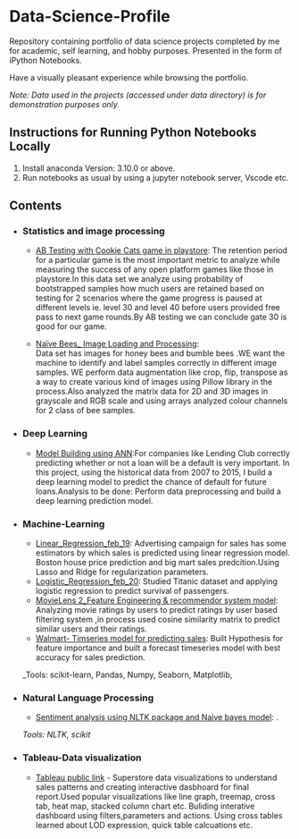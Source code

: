# Data-Science-Profile

Repository containing portfolio of data science projects completed by me for academic, self learning, and hobby purposes. Presented in the form of iPython Notebooks.

Have a visually pleasant experience while  browsing the portfolio.

_Note: Data used in the projects (accessed under data directory) is for demonstration purposes only._

## Instructions for Running Python Notebooks Locally
1. Install anaconda Version: 3.10.0 or above.
2. Run notebooks as usual by using a jupyter notebook server, Vscode etc.

## Contents


- ### Statistics and image processing

     - [AB Testing with Cookie Cats game in playstore](https://github.com/Faisalnb/Data-Science-Profile/blob/main/Projects/AB%20tetsing%20on%20Cookie%20Cats%20mobile%20game.ipynb): The retention period for a particular game is the most important metric to analyze while measuring the success of any open platform games like those in playstore.In this data set we analyze using probability of bootstrapped samples how much users are retained based on testing for 2 scenarios where the game progress is paused at different levels ie. level 30 and level 40  before users provided free pass to next game rounds.By AB testing we can conclude gate 30 is good for our game.


     - [Naïve Bees_ Image Loading and Processing](https://github.com/Faisalnb/Data-Science-Profile/blob/main/Projects/Naive%20bees_Image%20loading%20and%20processing.ipynb):    
     Data set has images for honey bees and bumble bees .WE want the machine to identify and label samples correctly in different image samples. WE perform data augmentation like crop, flip, transpose as a way to create various kind of images using Pillow library in the process.Also analyzed the matrix data for 2D and 3D images  in grayscale and RGB scale and using arrays analyzed colour channels for 2 class of bee samples.
     
     
- ### Deep Learning

     - [Model Building using ANN](https://github.com/Faisalnb/Data-Science-Profile/blob/main/Deep%20Learning/Model%20building%20using%20ANN.ipynb):For companies like Lending Club correctly predicting whether or not a loan will be a default is very important. In this project, using the historical data from 2007 to 2015, I  build a deep learning model to predict the chance of default for future loans.Analysis to be done: Perform data preprocessing and build a deep learning prediction model. 


- ### Machine-Learning

	- [Linear_Regression_feb_19](https://github.com/Faisalnb/Data-Science-Profile/blob/main/Machine%20learning/Linear_Regression_feb_19.ipynb): Advertising campaign for sales has some estimators by which sales is predicted using linear regression model. Boston house price prediction and big mart sales predcition.Using Lasso and Ridge for regularization parameters.
	- [Logistic_Regression_feb_20](https://github.com/Faisalnb/Data-Science-Profile/blob/main/Machine%20learning/Logistic_regression_Feb_20.ipynb): Studied Titanic dataset and applying logistic regression to predict survival of passengers.
	- [MovieLens 2_Feature Engineering & recommendor system model](https://github.com/Faisalnb/Data-Science-Profile/blob/main/Projects/MovieLens%202_Feature%20Engineering%26recommendor%20system%20model.ipynb): Analyzing movie ratings by users to predict ratings by user based filtering system ,in process used cosine similarity matrix to predict similar users and their ratings.
	- [Walmart- Timseries model for predicting sales](https://github.com/Faisalnb/Data-Science-Profile/blob/main/Projects/Walmart-%20Timseries%20model%20for%20predicting%20sales.ipynb): Built Hypothesis for feature importance and built a forecast timeseries model with best accuracy for sales prediction.
	
	_Tools: scikit-learn, Pandas, Numpy, Seaborn, Matplotlib, 

- ### Natural Language Processing

	- [Sentiment analysis using NLTK package and Naive bayes model](https://github.com/Faisalnb/Data-Science-Profile/blob/main/Statistics%20using%20python/Sentiment%20analysis%20using%20NLTK%20package%20and%20Naive%20bayes%20model.ipynb): .
	
	_Tools: NLTK, scikit_
	
- ### Tableau-Data visualization
	- [Tableau public link](https://github.com/Faisalnb/Data-Science-Profile/blob/main/Tableau%20public%20links.txt) - Superstore data visualizations to understand sales patterns and creating interactive dasbhoard for final report.Used popular visualizations like line graph, treemap, cross tab, heat map, stacked column chart etc.
Buliding interative dashboard using filters,parameters and actions. Using cross tables learned about LOD expression, quick table calcuations etc.
